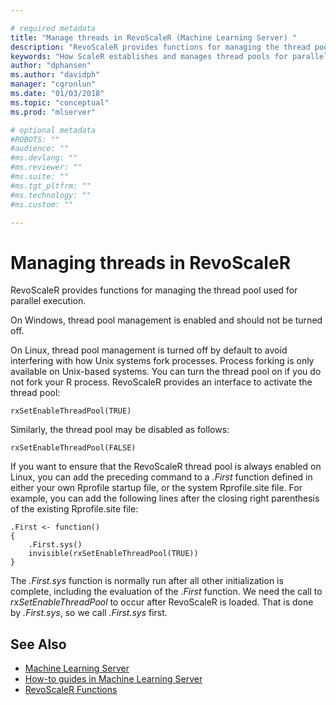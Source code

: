 ```yaml
---

# required metadata
title: "Manage threads in RevoScaleR (Machine Learning Server) "
description: "RevoScaleR provides functions for managing the thread pool used for parallel execution."
keywords: "How ScaleR establishes and manages thread pools for parallel processing."
author: "dphansen"
ms.author: "davidph"
manager: "cgronlun"
ms.date: "01/03/2018"
ms.topic: "conceptual"
ms.prod: "mlserver"

# optional metadata
#ROBOTS: ""
#audience: ""
#ms.devlang: ""
#ms.reviewer: ""
#ms.suite: ""
#ms.tgt_pltfrm: ""
#ms.technology: ""
#ms.custom: ""

---
```


# Managing threads in RevoScaleR

RevoScaleR provides functions for managing the thread pool used for parallel execution.

On Windows, thread pool management is enabled and should not be turned off. 

On Linux, thread pool management is turned off by default to avoid interfering with how Unix systems fork processes. Process forking is only available on Unix-based systems. You can turn the thread pool on if you do not fork your R process. RevoScaleR provides an interface to activate the thread pool:

```
rxSetEnableThreadPool(TRUE)
```

Similarly, the thread pool may be disabled as follows:

```
rxSetEnableThreadPool(FALSE)
```

If you want to ensure that the RevoScaleR thread pool is always enabled on Linux, you can add the preceding command to a *.First* function defined in either your own Rprofile startup file, or the system Rprofile.site file. For example, you can add the following lines after the closing right parenthesis of the existing Rprofile.site file:

```
.First <- function()
{
	.First.sys()
	invisible(rxSetEnableThreadPool(TRUE))
}
```

The *.First.sys* function is normally run after all other initialization is complete, including the evaluation of the *.First* function. We need the call to *rxSetEnableThreadPool* to occur after RevoScaleR is loaded. That is done by *.First.sys*, so we call *.First.sys* first.


## See Also

+ [Machine Learning Server](../what-is-machine-learning-server.md)
+ [How-to guides in Machine Learning Server](how-to-introduction.md)
+ [RevoScaleR Functions](~/r-reference/revoscaler/revoscaler.md)
